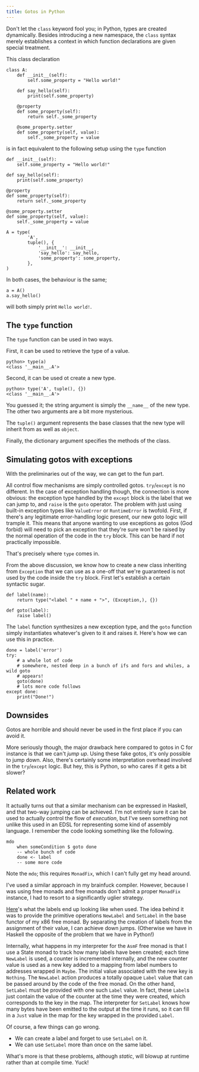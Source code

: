 ```yaml
---
title: Gotos in Python
---
```


Don't let the `class` keyword fool you; in Python, types are created
dynamically. Besides introducing a new namespace, the `class` syntax merely
establishes a context in which function declarations are given special
treatment.

This class declaration
```
class A:
    def __init__(self):
        self.some_property = "Hello world!"

    def say_hello(self):
        print(self.some_property)

    @property
    def some_property(self):
        return self._some_property

    @some_property.setter
    def some_property(self, value):
        self._some_property = value
```
is in fact equivalent to the following setup using the `type` function
```
def __init__(self):
    self.some_property = "Hello world!"

def say_hello(self):
    print(self.some_property)

@property
def some_property(self):
    return self._some_property

@some_property.setter
def some_property(self, value):
    self._some_property = value

A = type(
        'A',
        tuple(), {
            '__init__': __init__,
            'say_hello': say_hello,
            'some_property': some_property,
        },
)
```

In both cases, the behaviour is the same;
```
a = A()
a.say_hello()
```
will both simply print `Hello world!`.

The `type` function
-------------------

The `type` function can be used in two ways.

First, it can be used to retrieve the type of a value.
```
python> type(a)
<class '__main__.A'>
```

Second, it can be used ot create a new type.
```
python> type('A', tuple(), {})
<class '__main__.A'>
```

You guessed it; the string argument is simply the `__name__` of the new type.
The other two arguments are a bit more mysterious.

The `tuple()` argument represents the base classes that the new type will
inherit from as well as `object`.

Finally, the dictionary argument specifies the methods of the class.

Simulating gotos with exceptions
--------------------------------

With the preliminaries out of the way, we can get to the fun part.

All control flow mechanisms are simply controlled gotos. `try`/`except` is no
different. In the case of exception handling though, the connection is more
obvious: the exception type handled by the `except` block is the label that we
can jump to, and `raise` is the `goto` operator. The problem with just using
built-in exception types like `ValueError` or `RuntimeError` is twofold. First,
if there's any legitimate error-handling logic present, our new goto logic will
trample it. This means that anyone wanting to use exceptions as gotos (God
forbid) will need to pick an exception that they're sure won't be raised by the
normal operation of the code in the `try` block. This can be hard if not
practically impossible.

That's precisely where `type` comes in.

From the above discussion, we know how to create a new class inheriting from
`Exception` that we can use as a one-off that we're guaranteed is not used by
the code inside the `try` block. First let's establish a certain syntactic
sugar.

```
def label(name):
    return type("<label " + name + ">", (Exception,), {})

def goto(label):
    raise label()
```

The `label` function synthesizes a new exception type, and the `goto` function
simply instantiates whatever's given to it and raises it. Here's how we can use
this in practice.

```
done = label('error')
try:
    # a whole lot of code
    # somewhere, nested deep in a bunch of ifs and fors and whiles, a wild goto
    # appears!
    goto(done)
    # lots more code follows
except done:
    print("Done!")
```

Downsides
---------

Gotos are horrible and should never be used in the first place if you can avoid
it.

More seriously though, the major drawback here compared to gotos in C for
instance is that we can't _jump up_. Using these fake gotos, it's only possible
to jump down. Also, there's certainly some interpretation overhead involved in
the `try`/`except` logic. But hey, this is Python, so who cares if it gets a
bit slower?

Related work
------------

It actually turns out that a similar mechanism can be expressed in Haskell, and
that two-way jumping can be achieved. I'm not entirely sure it can be used to
actually control the flow of _execution_, but I've seen something not unlike
this used in an EDSL for representing some kind of assembly language. I
remember the code looking something like the following.

```
mdo
    when someCondition $ goto done
    -- whole bunch of code
    done <- label
    -- some more code
```

Note the `mdo`; this requires `MonadFix`, which I can't fully get my head
around.

I've used a similar approach in my brainfuck compiler. However, because I was
using free monads and free monads don't admit a proper `MonadFix` instance, I
had to resort to a significantly uglier strategy.

[Here](https://github.com/djeik/fuckdown2/blob/master/src/Assembler.hs#L207)'s
what the labels end up looking like when used. The idea behind it was to
provide the primitive operations `NewLabel` and `SetLabel` in the base functor
of my x86 free monad. By separating the creation of labels from the assignment
of their value, I can achieve down jumps. (Otherwise we have in Haskell the
opposite of the problem that we have in Python!)

Internally, what happens in my interpreter for the `AsmF` free monad is that I
use a State monad to track how many labels have been created; each time
`NewLabel` is used, a counter is incremented internally, and the new counter
value is used as a new key added to a mapping from label numbers to addresses
wrapped in `Maybe`. The initial value associated with the new key is `Nothing`.
The `NewLabel` action produces a totally opaque `Label` value that can be
passed around by the code of the free monad. On the other hand, `SetLabel` must
be provided with one such `Label` value. In fact, these `Label`s just contain
the value of the counter at the time they were created, which corresponds to
the key in the map. The interpreter for `SetLabel` knows how many bytes have
been emitted to the output at the time it runs, so it can fill in a `Just`
value in the map for the key wrapped in the provided `Label`.

Of course, a few things can go wrong.

 * We can create a label and forget to use `SetLabel` on it.
 * We can use `SetLabel` more than once on the same label.

What's more is that these problems, although _static_, will blowup at runtime
rather than at compile time. Yuck!
